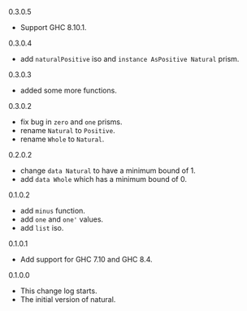 0.3.0.5

* Support GHC 8.10.1.

0.3.0.4

* add `naturalPositive` iso and `instance AsPositive Natural` prism.

0.3.0.3

* added some more functions.

0.3.0.2

* fix bug in `zero` and `one` prisms.
* rename `Natural` to `Positive`.
* rename `Whole` to `Natural`.

0.2.0.2

* change `data Natural` to have a minimum bound of 1.
* add `data Whole` which has a minimum bound of 0.

0.1.0.2

* add `minus` function.
* add `one` and `one'` values.
* add `list` iso.

0.1.0.1

* Add support for GHC 7.10 and GHC 8.4.

0.1.0.0

* This change log starts.
* The initial version of natural.
